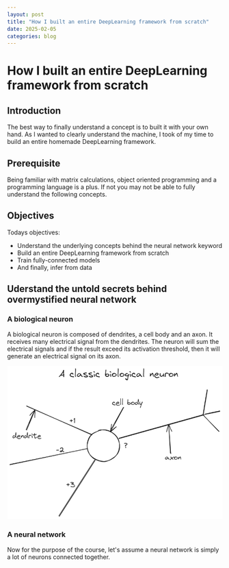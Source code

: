 ```yaml
---
layout: post
title: "How I built an entire DeepLearning framework from scratch"
date: 2025-02-05
categories: blog
---
```


# How I built an entire DeepLearning framework from scratch

## Introduction

The best way to finally understand a concept is to built it with your own hand. As I wanted to clearly understand the machine, I took of my time to build an entire homemade DeepLearning framework.

## Prerequisite

Being familiar with matrix calculations, object oriented programming and a programming language is a plus.
If not you may not be able to fully understand the following concepts.

## Objectives

Todays objectives:
- Understand the underlying concepts behind the neural network keyword
- Build an entire DeepLearning framework from scratch
- Train fully-connected models
- And finally, infer from data

## Uderstand the untold secrets behind overmystified neural network

### A biological neuron

A biological neuron is composed of dendrites, a cell body and an axon. It receives many electrical signal from the dendrites. The neuron will sum the electrical signals and if the result exceed its activation threshold, then it will generate an electrical signal on its axon.

![A Classic Biological Neuron](../assets/a_classic_biological_neuron.png)

### A neural network

Now for the purpose of the course, let's assume a neural network is simply a lot of neurons connected together.


